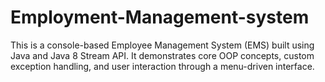 # Employment-Management-system
This is a console-based Employee Management System (EMS) built using Java and Java 8 Stream API. It demonstrates core OOP concepts, custom exception handling, and user interaction through a menu-driven interface.
